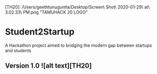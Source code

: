 [TH20]: /Users/geethtunuguntla/Desktop/Screen\ Shot\ 2020-01-29\ at\ 3.02.33\ PM.png "TAMUHACK 20 LOGO"
# Student2Startup
A Hackathon project aimed to bridging the modern gap between startups and students
## Version 1.0 ![alt text][TH20]



